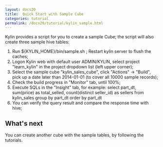 ```yaml
---
layout: docs20
title:  Quick Start with Sample Cube
categories: tutorial
permalink: /docs20/tutorial/kylin_sample.html
---
```


Kylin provides a script for you to create a sample Cube; the script will also create three sample hive tables:

1. Run ${KYLIN_HOME}/bin/sample.sh ; Restart kylin server to flush the caches;
2. Logon Kylin web with default user ADMIN/KYLIN, select project "learn_kylin" in the project dropdown list (left upper corner);
3. Select the sample cube "kylin_sales_cube", click "Actions" -> "Build", pick up a date later than 2014-01-01 (to cover all 10000 sample records);
4. Check the build progress in "Monitor" tab, until 100%;
5. Execute SQLs in the "Insight" tab, for example:
	select part_dt, sum(price) as total_selled, count(distinct seller_id) as sellers from kylin_sales group by part_dt order by part_dt
6. You can verify the query result and compare the response time with hive;

   
## What's next

You can create another cube with the sample tables, by following the tutorials.
